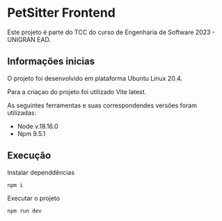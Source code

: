 # PetSitter Frontend

Este projeto é parte do TCC do curso de Engenharia de Software 2023 - UNIGRAN EAD.

## Informações inicias
O projeto foi desenvolvido em plataforma Ubuntu Linux 20.4.

Para a criaçao do projeto foi utilizado Vite latest.

As seguintes ferramentas e suas correspondendes versões foram utilizadas:
- Node v.18.16.0
- Npm 9.5.1

## Execução

Instalar dependdências
```bash
npm i
```

Executar o projeto
```bash
npm run dev
```


